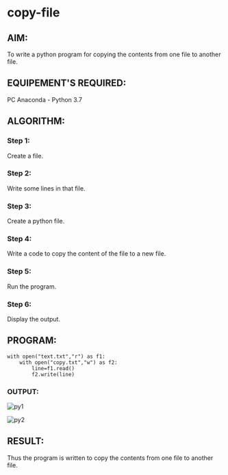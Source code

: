 # copy-file
## AIM:
To write a python program for copying the contents from one file to another file.
## EQUIPEMENT'S REQUIRED: 
PC
Anaconda - Python 3.7
## ALGORITHM: 
### Step 1:
Create a file.

### Step 2: 
 Write some lines in that file.
 
### Step 3: 
Create a python file.

### Step 4:  
Write a code to copy the content of the file to a new file.

### Step 5: 
Run the program.

### Step 6: 
Display the output.

## PROGRAM:
```
with open("text.txt","r") as f1:
    with open("copy.txt","w") as f2:
        line=f1.read()
        f2.write(line)

```


### OUTPUT:
![py1](https://github.com/arhamshajahan/copy-file/assets/127313881/4f4d7d13-04b0-4c4e-9c7f-4aa7928ccc81)

![py2](https://github.com/arhamshajahan/copy-file/assets/127313881/aff75fb7-7ddd-4591-abf4-95bd3e057a8f)


## RESULT:
Thus the program is written to copy the contents from one file to another file.
